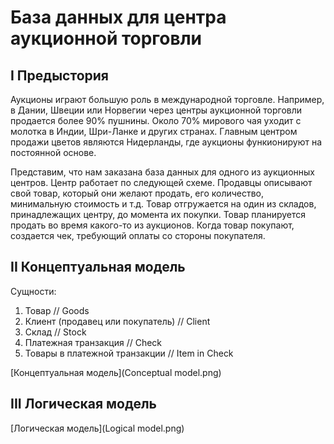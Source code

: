 # База данных для центра аукционной торговли

## I Предыстория

Аукционы играют большую роль в международной торговле. Например, в Дании, Швеции или Норвегии через центры аукционной торговли продается более 90% пушнины. Около 70% мирового чая уходит с молотка в Индии, Шри-Ланке и других странах. Главным центром продажи цветов являются Нидерланды, где аукционы функионируют на постоянной основе.

Представим, что нам заказана база данных для одного из аукционных центров. Центр работает по следующей схеме. Продавцы описывают свой товар, который они желают продать, его количество, минимальную стоимость и т.д. Товар отгружается на один из складов, принадлежащих центру, до момента их покупки. Товар планируется продать во время какого-то из аукционов. Когда товар покупают, создается чек, требующий оплаты со стороны покупателя.

## II Концептуальная модель

Сущности:
1. Товар // Goods
2. Клиент (продавец или покупатель) // Client
3. Склад // Stock
4. Платежная транзакция // Check
5. Товары в платежной транзакции // Item in Check

[Концептуальная модель](Conceptual model.png)

## III Логическая модель

[Логическая модель](Logical model.png)